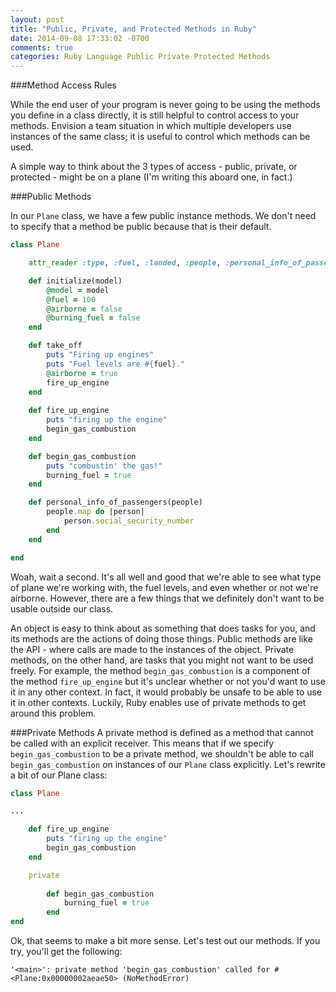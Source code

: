 ```yaml
---
layout: post
title: "Public, Private, and Protected Methods in Ruby"
date: 2014-09-08 17:33:02 -0700
comments: true
categories: Ruby Language Public Private Protected Methods
---
```


###Method Access Rules

While the end user of your program is never going to be using the methods you define in a class directly, it is still helpful to control access to your methods. Envision a team situation in which multiple developers use instances of the same class; it is useful to control which methods can be used.

A simple way to think about the 3 types of access - public, private, or protected - might be on a plane (I'm writing this aboard one, in fact.)

<!-- More -->

###Public Methods

In our `Plane` class, we have a few public instance methods. We don't need to specify that a method be public because that is their default.

```ruby
class Plane

	attr_reader :type, :fuel, :landed, :people, :personal_info_of_passengers, :burning_fuel

	def initialize(model)
		@model = model
		@fuel = 100
		@airborne = false
		@burning_fuel = false
	end

	def take_off
		puts "Firing up engines"
		puts "Fuel levels are #{fuel}."
		@airborne = true
		fire_up_engine
	end
	
	def fire_up_engine
		puts "firing up the engine"
		begin_gas_combustion
	end

	def begin_gas_combustion
		puts "combustin' the gas!"
		burning_fuel = true
	end

	def personal_info_of_passengers(people)
		people.map do |person|
			person.social_security_number
		end
	end

end	
```
Woah, wait a second. It's all well and good that we're able to see what type of plane we're working with, the fuel levels, and even whether or not we're airborne. However, there are a few things that we definitely don't want to be usable outside our class.

An object is easy to think about as something that does tasks for you, and its methods are the actions of doing those things. Public methods are like the API - where calls are made to the instances of the object. Private methods, on the other hand, are tasks that you might not want to be used freely. For example, the method `begin_gas_combustion` is a component of the method `fire_up_engine` but it's unclear whether or not you'd want to use it in any other context. In fact, it would probably be unsafe to be able to use it in other contexts. Luckily, Ruby enables use of private methods to get around this problem.

###Private Methods
A private method is defined as a method that cannot be called with an explicit receiver. This means that if we specify `begin_gas_combustion` to be a private method, we shouldn't be able to call `begin_gas_combustion` on instances of our `Plane` class explicitly. Let's rewrite a bit of our Plane class:

```ruby
class Plane

...

	def fire_up_engine
		puts "firing up the engine"
		begin_gas_combustion
	end

	private
	
		def begin_gas_combustion
			burning_fuel = true
		end
end
```
Ok, that seems to make a bit more sense. Let's test out our methods. 
If you try, you'll get the following:

`'<main>': private method 'begin_gas_combustion' called for #<Plane:0x00000002aeae50> (NoMethodError)`



